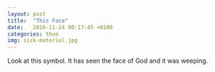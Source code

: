 ```yaml
---
layout: post
title:  "This Face"
date:   2016-11-24 00:17:45 +0100
categories: thue
img: sick-material.jpg
---
```

Look at this symbol. It has seen the face of God and it was weeping.
